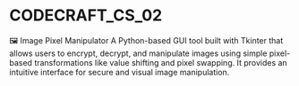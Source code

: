 # CODECRAFT_CS_02
🖼️ Image Pixel Manipulator A Python-based GUI tool built with Tkinter that allows users to encrypt, decrypt, and manipulate images using simple pixel-based transformations like value shifting and pixel swapping. It provides an intuitive interface for secure and visual image manipulation.
